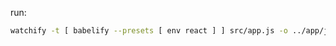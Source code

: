 run:

```bash
watchify -t [ babelify --presets [ env react ] ] src/app.js -o ../app/js/build/app.js
```
